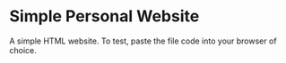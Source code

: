 # Simple Personal Website
A simple HTML website. To test, paste the file code into your browser of choice.